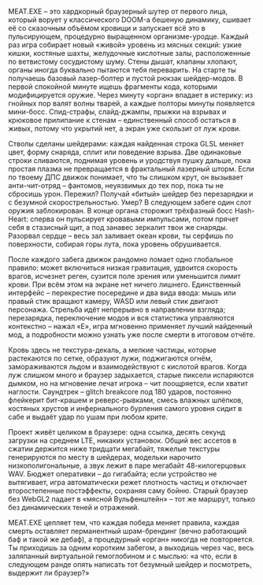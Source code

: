 MEAT.EXE – это хардкорный браузерный шутер от первого лица, который ворует у классического DOOM-а бешеную динамику, сшивает её со сказочным объёмом кровищи и запускает всё это в пульсирующем, процедурно выращенном организме-уродце. Каждый раз игра собирает новый «живой» уровень из мясных секций: узкие кишки, костяные шахты, желудочные кислотные залы, расположенные по ветвистому сосудистому шуму. Стены дышат, клапаны хлопают, органы иногда буквально пытаются тебя переварить. На старте ты получаешь базовый лазер-болтер и пустой рюкзак шейдер-модов. В первой спокойной минуте ищешь фрагменты кода, которыми модифицируется оружие. Через минуту «орган» впадает в истерику: из гнойных пор валят волны тварей, а каждые полторы минуты появляется мини-босс. Спид-страфы, слайд-джампы, прыжки на взрывах и крюковое прилипание к стенам – единственный способ остаться в живых, потому что укрытий нет, а экран уже скользит от луж крови.

Стволы сделаны шейдерами: каждая найденная строка GLSL меняет цвет, форму снаряда, сплит или поведение взрыва. Две одинаковые строки сливаются, поднимая уровень и уродствуя пушку дальше, пока простая плазма не превращается в фрактальный лазерный шторм. Если по твоему ДПС движок понимает, что ты слишком крут, он вызывает анти-чит-отряд – фантомов, неуязвимых до тех пор, пока ты не сбросишь урон. Пережил? Получай «битый» шейдер без перезарядки и с безумной скорострельностью. Умер? В следующем забеге один слот оружия заблокирован. В конце органа сторожит трёхфазный босс Hash-Heart: сперва он пульсирует кровавыми импульсами, потом прячет себя в стазисный щит, а под занавес зеркалит твои же снаряды. Разорвал сердце – весь зал заливает океан крови, ты серфишь по поверхности, собирая горы лута, пока уровень обрушивается.

После каждого забега движок рандомно ломает одно глобальное правило: может включиться низкая гравитация, удвоится скорость врагов, исчезнет реген, сузится поле зрения или уменьшится лимит крови. При всём этом на экране нет ничего лишнего. Единственный интерфейс – перекрестие посередине и два вида ввода: мышь или правый стик вращают камеру, WASD или левый стик двигают персонажа. Стрельба идёт непрерывно в направлении взгляда; перезарядка, переключение модов и вся статистика управляются контекстно – нажал «Е», игра мгновенно применяет лучший найденный мод, а подробности можно узнать уже после смерти в итоговом отчёте.

Кровь здесь не текстура-декаль, а мелкие частицы, которые растекаются по сетке, образуют лужи, поджигаются огнём, замораживаются льдом и взаимодействуют с кислотой врагов. Когда луж слишком много и браузер задыхается, старые пиксели испаряются дымком, но на мгновение лечат игрока – чит поощряется, если хватит наглости. Саундтрек – glitch breakcore под 180 ударов, постоянно флейкерит бит-крашем и реверс-рывками, смесь влажных шлёпков, костяных хрустов и инфернального бурления самого уровня сидит в сабе и выдаёт удар по ушам при любом крите.

Проект живёт целиком в браузере: одна ссылка, десять секунд загрузки на среднем LTE, никаких установок. Общий вес ассетов в сжатии держится ниже тридцати мегабайт, тяжелые текстуры генерируются по месту в шейдерах, модельки нарочито низкополигональные, а звук лежит в паре мегабайт 48-килогерцовых WAV. Бюджет оперативки – до гигабайта; если устройство не вытягивает, игра автоматически режет плотность частиц и отключает второстепенные постэффекты, сохраняя саму бойню. Старый браузер без WebGL2 падает в «мясной Вульфенштейн» – тот же маршрут, только без динамических теней и отражений.

MEAT.EXE цепляет тем, что каждая победа меняет правила, каждая смерть оставляет перманентный шрам-брендинг (вечно работающий баф и такой же дебаф), а процедурный «орган» никогда не повторяется. Ты приходишь за одним коротким забегом, а выходишь через час, весь заляпанный виртуальной гемоглобином и с мыслью: «а что, если в следующем ранде опять написать тот безумный шейдер и посмотреть, выдержит ли браузер?»
